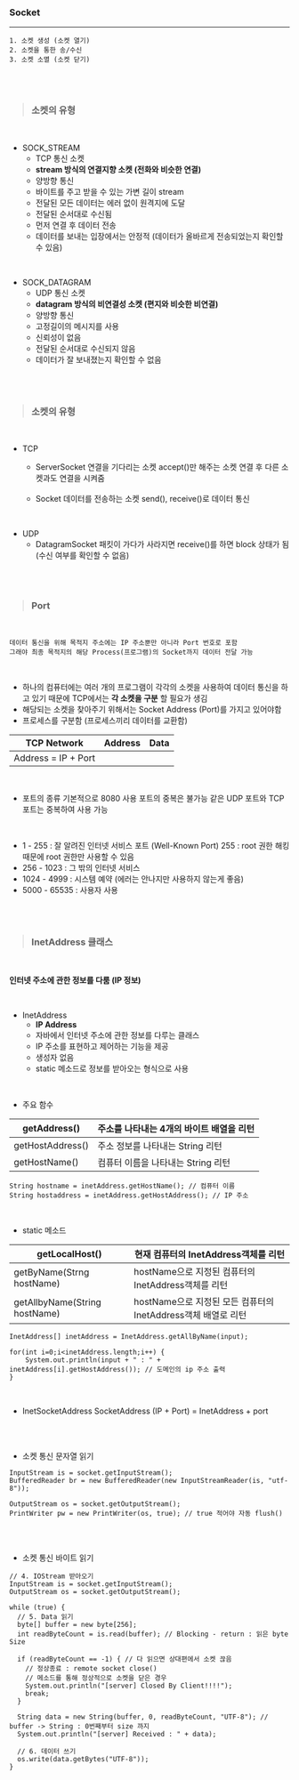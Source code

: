 ### Socket
---
~~~
1. 소켓 생성 (소켓 열기)
2. 소켓을 통한 송/수신
3. 소켓 소멸 (소켓 닫기)
~~~

<br><br>

>### __소켓의 유형__

<br>

- SOCK_STREAM
  - TCP 통신 소켓
  - __stream 방식의 연결지향 소켓 (전화와 비슷한 연결)__
  - 양방향 통신
  - 바이트를 주고 받을 수 있는 가변 길이 stream
  - 전달된 모든 데이터는 에러 없이 원격지에 도달
  - 전달된 순서대로 수신됨
  - 먼저 연결 후 데이터 전송
  - 데이터를 보내는 입장에서는 안정적
  (데이터가 올바르게 전송되었는지 확인할 수 있음)

<br>

- SOCK_DATAGRAM
  - UDP 통신 소켓
  - __datagram 방식의 비연결성 소켓 (편지와 비슷한 비연결)__
  - 양방향 통신
  - 고정길이의 메시지를 사용
  - 신뢰성이 없음
  - 전달된 순서대로 수신되지 않음
  - 데이터가 잘 보내졌는지 확인할 수 없음

<br><br>

>### __소켓의 유형__

<br>

- TCP
  - ServerSocket
  연결을 기다리는 소켓
  accept()만 해주는 소켓
  연결 후 다른 소켓과도 연결을 시켜줌

  <br>

  - Socket
  데이터를 전송하는 소켓
  send(), receive()로 데이터 통신

<br>

- UDP
  - DatagramSocket
  패킷이 가다가 사라지면 receive()를 하면 block 상태가 됨
  (수신 여부를 확인할 수 없음)

<br><br>

>### __Port__

<br>

~~~
데이터 통신을 위해 목적지 주소에는 IP 주소뿐만 아니라 Port 번호로 포함
그래야 최종 목적지의 해당 Process(프로그램)의 Socket까지 데이터 전달 가능
~~~

<br>

- 하나의 컴퓨터에는 여러 개의 프로그램이 각각의 소켓을 사용하여 데이터 통신을 하고 있기 때문에 TCP에서는 __각 소켓을 구분__ 할 필요가 생김
- 해당되는 소켓을 찾아주기 위해서는 Socket Address (Port)를 가지고 있어야함
- 프로세스를 구분함 (프로세스끼리 데이터를 교환함)

TCP Network|Address|Data
---|---|---|
|Address = IP + Port|

<br>

- 포트의 종류
기본적으로 8080 사용
포트의 중복은 불가능
같은 UDP 포트와 TCP 포트는 중복하여 사용 가능

<br>

  - 1 - 255 : 잘 알려진 인터넷 서비스 포트 (Well-Known Port) 255 : root 권한
  해킹 때문에 root 권한만 사용할 수 있음
  - 256 - 1023 : 그 밖의 인터넷 서비스
  - 1024 - 4999 : 시스템 예약 (에러는 안나지만 사용하지 않는게 좋음)
  - 5000 - 65535 : 사용자 사용

<br><br>

>### __InetAddress 클래스__

<br>

__인터넷 주소에 관한 정보를 다룸 (IP 정보)__

<br>

- InetAddress
  - __IP Address__
  - 자바에서 인터넷 주소에 관한 정보를 다루는 클래스
  - IP 주소를 표현하고 제어하는 기능을 제공
  - 생성자 없음
  - static 메소드로 정보를 받아오는 형식으로 사용

<br>

- 주요 함수

getAddress() | 주소를 나타내는 4개의 바이트 배열을 리턴
---|---|
getHostAddress()|주소 정보를 나타내는 String 리턴
getHostName()|컴퓨터 이름을 나타내는 String 리턴

~~~
String hostname = inetAddress.getHostName(); // 컴퓨터 이름
String hostaddress = inetAddress.getHostAddress(); // IP 주소	         
~~~

<br>

- static 메소드

getLocalHost()|현재 컴퓨터의 InetAddress객체를 리턴
---|---|
getByName(Strng hostName)|hostName으로 지정된 컴퓨터의 InetAddress객체를 리턴
getAllbyName(String hostName)|hostName으로 지정된 모든 컴퓨터의 InetAddress객체 배열로 리턴

~~~
InetAddress[] inetAddress = InetAddress.getAllByName(input);

for(int i=0;i<inetAddress.length;i++) {
	System.out.println(input + " : " + inetAddress[i].getHostAddress()); // 도메인의 ip 주소 출력
}
~~~

<br>

- InetSocketAddress
SocketAddress (IP + Port)
= InetAddress + port

<br><br>

- 소켓 통신 문자열 읽기
~~~
InputStream is = socket.getInputStream();
BufferedReader br = new BufferedReader(new InputStreamReader(is, "utf-8"));

OutputStream os = socket.getOutputStream();
PrintWriter pw = new PrintWriter(os, true); // true 적어야 자동 flush()
~~~

<br><br>

- 소켓 통신 바이트 읽기

~~~
// 4. IOStream 받아오기
InputStream is = socket.getInputStream();
OutputStream os = socket.getOutputStream();

while (true) {
  // 5. Data 읽기
  byte[] buffer = new byte[256];
  int readByteCount = is.read(buffer); // Blocking - return : 읽은 byte Size

  if (readByteCount == -1) { // 다 읽으면 상대편에서 소켓 끊음
    // 정상종료 : remote socket close()
    // 메소드를 통해 정상적으로 소켓을 닫은 경우
    System.out.println("[server] Closed By Client!!!!");
    break;
  }

  String data = new String(buffer, 0, readByteCount, "UTF-8"); // buffer -> String : 0번째부터 size 까지
  System.out.println("[server] Received : " + data);

  // 6. 데이터 쓰기
  os.write(data.getBytes("UTF-8"));
}
~~~

